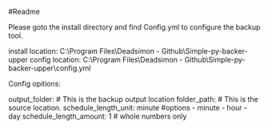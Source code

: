 #Readme

Please goto the install directory and find Config.yml
to configure the backup tool.

install location: C:\Program Files\Deadsimon - Github\Simple-py-backer-upper
config location: C:\Program Files\Deadsimon - Github\Simple-py-backer-upper\config.yml

Config opitions:

output_folder: 			# This is the backup output location
folder_path: 			# This is the source location.
schedule_length_unit: minute #options - minute - hour - day
schedule_length_amount: 1 # whole numbers only
